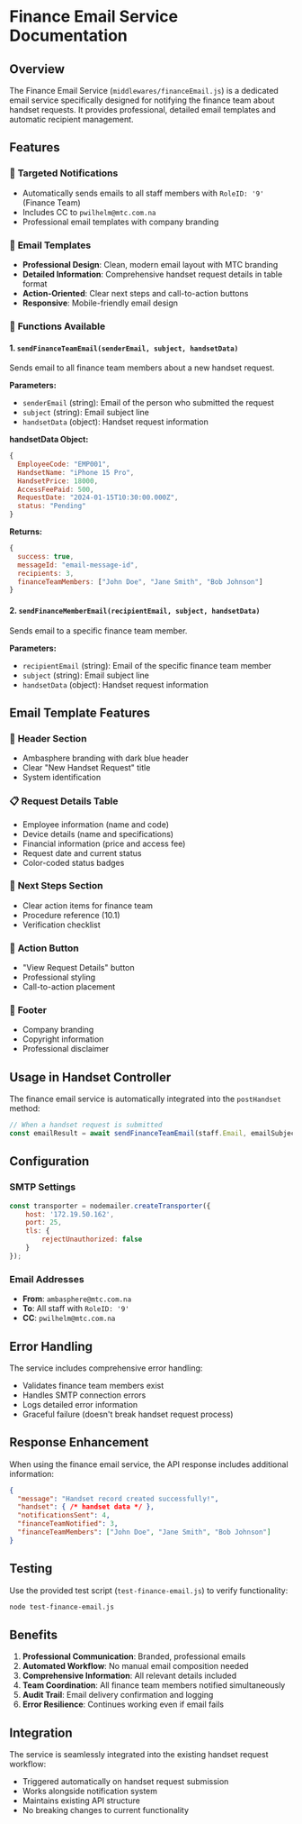 # Finance Email Service Documentation

## Overview
The Finance Email Service (`middlewares/financeEmail.js`) is a dedicated email service specifically designed for notifying the finance team about handset requests. It provides professional, detailed email templates and automatic recipient management.

## Features

### 🎯 **Targeted Notifications**
- Automatically sends emails to all staff members with `RoleID: '9'` (Finance Team)
- Includes CC to `pwilhelm@mtc.com.na`
- Professional email templates with company branding

### 📧 **Email Templates**
- **Professional Design**: Clean, modern email layout with MTC branding
- **Detailed Information**: Comprehensive handset request details in table format
- **Action-Oriented**: Clear next steps and call-to-action buttons
- **Responsive**: Mobile-friendly email design

### 🔧 **Functions Available**

#### 1. `sendFinanceTeamEmail(senderEmail, subject, handsetData)`
Sends email to all finance team members about a new handset request.

**Parameters:**
- `senderEmail` (string): Email of the person who submitted the request
- `subject` (string): Email subject line
- `handsetData` (object): Handset request information

**handsetData Object:**
```javascript
{
  EmployeeCode: "EMP001",
  HandsetName: "iPhone 15 Pro",
  HandsetPrice: 18000,
  AccessFeePaid: 500,
  RequestDate: "2024-01-15T10:30:00.000Z",
  status: "Pending"
}
```

**Returns:**
```javascript
{
  success: true,
  messageId: "email-message-id",
  recipients: 3,
  financeTeamMembers: ["John Doe", "Jane Smith", "Bob Johnson"]
}
```

#### 2. `sendFinanceMemberEmail(recipientEmail, subject, handsetData)`
Sends email to a specific finance team member.

**Parameters:**
- `recipientEmail` (string): Email of the specific finance team member
- `subject` (string): Email subject line
- `handsetData` (object): Handset request information

## Email Template Features

### 📱 **Header Section**
- Ambasphere branding with dark blue header
- Clear "New Handset Request" title
- System identification

### 📋 **Request Details Table**
- Employee information (name and code)
- Device details (name and specifications)
- Financial information (price and access fee)
- Request date and current status
- Color-coded status badges

### 🎯 **Next Steps Section**
- Clear action items for finance team
- Procedure reference (10.1)
- Verification checklist

### 🔗 **Action Button**
- "View Request Details" button
- Professional styling
- Call-to-action placement

### 🏢 **Footer**
- Company branding
- Copyright information
- Professional disclaimer

## Usage in Handset Controller

The finance email service is automatically integrated into the `postHandset` method:

```javascript
// When a handset request is submitted
const emailResult = await sendFinanceTeamEmail(staff.Email, emailSubject, handsetData);
```

## Configuration

### SMTP Settings
```javascript
const transporter = nodemailer.createTransporter({
    host: '172.19.50.162', 
    port: 25,
    tls: {
        rejectUnauthorized: false
    }
});
```

### Email Addresses
- **From**: `ambasphere@mtc.com.na`
- **To**: All staff with `RoleID: '9'`
- **CC**: `pwilhelm@mtc.com.na`

## Error Handling

The service includes comprehensive error handling:
- Validates finance team members exist
- Handles SMTP connection errors
- Logs detailed error information
- Graceful failure (doesn't break handset request process)

## Response Enhancement

When using the finance email service, the API response includes additional information:

```json
{
  "message": "Handset record created successfully!",
  "handset": { /* handset data */ },
  "notificationsSent": 4,
  "financeTeamNotified": 3,
  "financeTeamMembers": ["John Doe", "Jane Smith", "Bob Johnson"]
}
```

## Testing

Use the provided test script (`test-finance-email.js`) to verify functionality:

```bash
node test-finance-email.js
```

## Benefits

1. **Professional Communication**: Branded, professional emails
2. **Automated Workflow**: No manual email composition needed
3. **Comprehensive Information**: All relevant details included
4. **Team Coordination**: All finance team members notified simultaneously
5. **Audit Trail**: Email delivery confirmation and logging
6. **Error Resilience**: Continues working even if email fails

## Integration

The service is seamlessly integrated into the existing handset request workflow:
- Triggered automatically on handset request submission
- Works alongside notification system
- Maintains existing API structure
- No breaking changes to current functionality
